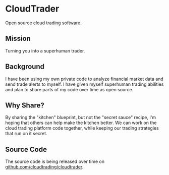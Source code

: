 # CloudTrader
Open source cloud trading software.

## Mission
Turning you into a superhuman trader.

## Background
I have been using my own private code to analyze financial market data and send trade alerts to myself.  I have given myself superhuman trading abilities and plan to share parts of my code over time as open source.

## Why Share?
By sharing the "kitchen" blueprint, but not the "secret sauce" recipe, I'm hoping that others can help make the kitchen better.  We can work on the cloud trading platform code together, while keeping our trading strategies that run on it secret.

## Source Code
The source code is being released over time on [github.com/cloudtrading/cloudtrader](https://github.com/cloudtrading/cloudtrader).
